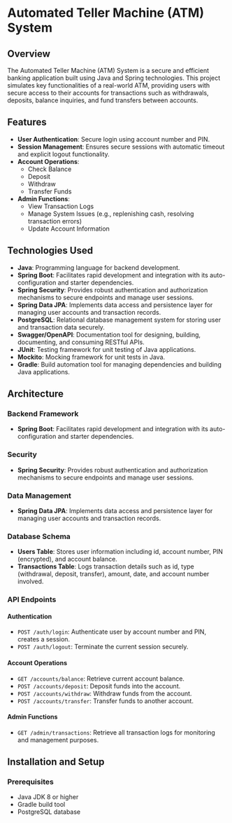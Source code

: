 # Automated Teller Machine (ATM) System

## Overview
The Automated Teller Machine (ATM) System is a secure and efficient banking application built using Java and Spring technologies. This project simulates key functionalities of a real-world ATM, providing users with secure access to their accounts for transactions such as withdrawals, deposits, balance inquiries, and fund transfers between accounts.

## Features
- **User Authentication**: Secure login using account number and PIN.
- **Session Management**: Ensures secure sessions with automatic timeout and explicit logout functionality.
- **Account Operations**:
  - Check Balance
  - Deposit
  - Withdraw
  - Transfer Funds
- **Admin Functions**:
  - View Transaction Logs
  - Manage System Issues (e.g., replenishing cash, resolving transaction errors)
  - Update Account Information

## Technologies Used
- **Java**: Programming language for backend development.
- **Spring Boot**: Facilitates rapid development and integration with its auto-configuration and starter dependencies.
- **Spring Security**: Provides robust authentication and authorization mechanisms to secure endpoints and manage user sessions.
- **Spring Data JPA**: Implements data access and persistence layer for managing user accounts and transaction records.
- **PostgreSQL**: Relational database management system for storing user and transaction data securely.
- **Swagger/OpenAPI**: Documentation tool for designing, building, documenting, and consuming RESTful APIs.
- **JUnit**: Testing framework for unit testing of Java applications.
- **Mockito**: Mocking framework for unit tests in Java.
- **Gradle**: Build automation tool for managing dependencies and building Java applications.

## Architecture
### Backend Framework
- **Spring Boot**: Facilitates rapid development and integration with its auto-configuration and starter dependencies.

### Security
- **Spring Security**: Provides robust authentication and authorization mechanisms to secure endpoints and manage user sessions.

### Data Management
- **Spring Data JPA**: Implements data access and persistence layer for managing user accounts and transaction records.

### Database Schema
- **Users Table**: Stores user information including id, account number, PIN (encrypted), and account balance.
- **Transactions Table**: Logs transaction details such as id, type (withdrawal, deposit, transfer), amount, date, and account number involved.

### API Endpoints
#### Authentication
- `POST /auth/login`: Authenticate user by account number and PIN, creates a session.
- `POST /auth/logout`: Terminate the current session securely.

#### Account Operations
- `GET /accounts/balance`: Retrieve current account balance.
- `POST /accounts/deposit`: Deposit funds into the account.
- `POST /accounts/withdraw`: Withdraw funds from the account.
- `POST /accounts/transfer`: Transfer funds to another account.

#### Admin Functions
- `GET /admin/transactions`: Retrieve all transaction logs for monitoring and management purposes.

## Installation and Setup
### Prerequisites
- Java JDK 8 or higher
- Gradle build tool
- PostgreSQL database

